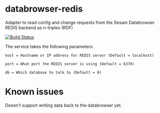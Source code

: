 # databrowser-redis
Adapter to read config and change requests from the Sesam Databrowser REDIS backend as n-triples (RDF)

[![Build Status](https://travis-ci.org/sesam-community/databrowser-redis.svg?branch=master)](https://travis-ci.org/sesam-community/databrowser-redis)

The service takes the following parameters:

`host = Hostname or IP address for REDIS server (Default = localhost)`

`port = What port the REDIS server is using (Default = 6379)`

`db = Which database to talk to (Default = 0)`

# Known issues

Doesn't support writing data back to the databrowser yet.
